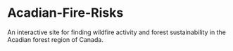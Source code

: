 # Acadian-Fire-Risks
An interactive site for finding wildfire activity and forest sustainability in the Acadian forest region of Canada.
